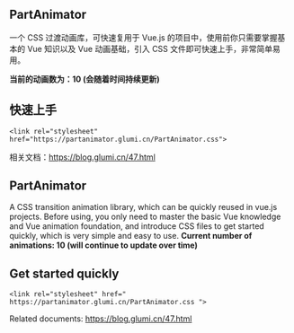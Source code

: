 ## PartAnimator 
一个 CSS 过渡动画库，可快速复用于 Vue.js 的项目中，使用前你只需要掌握基本的 Vue 知识以及 Vue 动画基础，引入 CSS 文件即可快速上手，非常简单易用。

**当前的动画数为：10 (会随着时间持续更新)**

## 快速上手
```
<link rel="stylesheet" href="https://partanimator.glumi.cn/PartAnimator.css">
```
相关文档：https://blog.glumi.cn/47.html


## PartAnimator 
A CSS transition animation library, which can be quickly reused in vue.js projects. Before using, you only need to master the basic Vue knowledge and Vue animation foundation, and introduce CSS files to get started quickly, which is very simple and easy to use.
**Current number of animations: 10 (will continue to update over time)**
## Get started quickly
```
<link rel="stylesheet" href=" https://partanimator.glumi.cn/PartAnimator.css ">
```
Related documents: https://blog.glumi.cn/47.html
